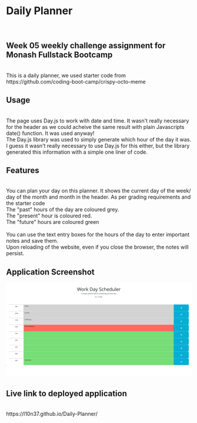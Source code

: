 # Daily Planner
<br />

## Week 05 weekly challenge assignment for Monash Fullstack Bootcamp
<br />
This is a daily planner, we used starter code from https://github.com/coding-boot-camp/crispy-octo-meme
<br />

## Usage
<br />
The page uses Day.js to work with date and time. 
It wasn't really necessary for the header as we could acheive the same result with plain Javascripts date() function. It was used anyway!
<br />
The Day.js library was used to simply generate which hour of the day it was.
I guess it wasn't really necessary to use Day.js for this either, but the library generated this information with a simple one liner of code.
<br />

## Features
<br />
You can plan your day on this planner. It shows the current day of the week/ day of the month and month in the header. As per grading requirements and the starter code
<br />
The "past" hours of the day are coloured grey. <br />
The "present" hour is coloured red. <br />
The "future" hours are coloured green<br />
<br />
You can use the text entry boxes for the hours of the day to enter important notes and save them. <br />
Upon reloading of the website, even if you close the browser, the notes will persist.


## Application Screenshot

<p align="center">
  <img src=assets/images/Screenshot.png>
</p>

## Live link to deployed application
<br />
https://l10n37.github.io/Daily-Planner/
